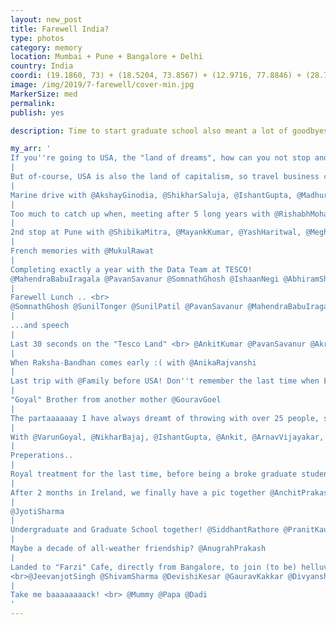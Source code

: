```yaml
---
layout: new_post
title: Farewell India?
type: photos
category: memory
location: Mumbai + Pune + Bangalore + Delhi
country: India
coordi: (19.1860, 73) + (18.5204, 73.8567) + (12.9716, 77.8846) + (28.7041, 77.1025)
image: /img/2019/7-farewell/cover-min.jpg
MarkerSize: med
permalink:
publish: yes

description: Time to start graduate school also meant a lot of goodbyes! I met over 30-40 people over last 2 months and am greatful to all! *sobs uncontrollably*.  <br>PS- I also met a lot of other people but forgot to take pictures! Sorry Divyanshu, Lakshay, Dhanur, GT@Bglore meetup and soooo many more people.

my_arr: '
If you''re going to USA, the "land of dreams", how can you not stop and pay homage to Mumbai - the "city of dreams" first?
|
But of-course, USA is also the land of capitalism, so travel business class to Mumbai too? PS: Thanks HDFC and Vistara <3
|
Marine drive with @AkshayGinodia, @ShikharSaluja, @IshantGupta, @MadhurGarg
|
Too much to catch up when, meeting after 5 long years with @RishabhMohanSharma.
|
2nd stop at Pune with @ShibikaMitra, @MayankKumar, @YashHaritwal, @MeghrajJagtap, @SaurabhSikchi
|
French memories with @MukulRawat
|
Completing exactly a year with the Data Team at TESCO!
@MahendraBabuIragala @PavanSavanur @SomnathGhosh @IshaanNegi @AbhiramShastri
|
Farewell Lunch .. <br>
@SomnathGhosh @SunilTonger @SunilPatil @PavanSavanur @MahendraBabuIragala @RavindraKumar @Siva @AbhiramShastri @Ranjitha @ArunaValad @MalyabantaNayak
|
...and speech
|
Last 30 seconds on the "Tesco Land" <br> @AnkitKumar @PavanSavanur @AkritiKaur @RajatNarlawar
|
When Raksha-Bandhan comes early :( with @AnikaRajvanshi
|
Last trip with @Family before USA! Don''t remember the last time when EVERYONE was together for a trip. Tears...
|
"Goyal" Brother from another mother @GouravGoel
|
The partaaaaaay I have always dreamt of throwing with over 25 people, special mentions of people from Mumbai and Hyderabad.
|
With @VarunGoyal, @NikharBajaj, @IshantGupta, @Ankit, @ArnavVijayakar, @AbhinavSingh, @DebadityaBasu, @AmitAggarwal, @AshkandPrasad, @BhuvanGupta, @EkanshJain, @ShikharSaluja, @PriyankLodha, @AbhijeetPratapSinghTomar, @ChiragPabbaraju
|
Preperations..
|
Royal treatment for the last time, before being a broke graduate student in a alien country.
|
After 2 months in Ireland, we finally have a pic together @AnchitPrakash :)
|
@JyotiSharma
|
Undergraduate and Graduate School together! @SiddhantRathore @PranitKaul
|
Maybe a decade of all-weather friendship? @AnugrahPrakash
|
Landed to "Farzi" Cafe, directly from Bangalore, to join (to be) helluva engineers from Georgia Tech. Go jackets? <br>Thanks @AnishGupta and @JayatiChhabra for arranging this!
<br>@JeevanjotSingh @ShivamSharma @DevishiKesar @GauravKakkar @DivyanshSingh @MukulRaghav @DhruvKuchhal @NitinChauhan @ShivamChandra @RaveeshGarg
|
Take me baaaaaaaack! <br> @Mummy @Papa @Dadi
'
---
```

<!-- http://compressjpeg.com -->
<!-- http://compressimage.toolur.com/ 1024, 400-->

